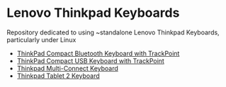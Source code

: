 # Lenovo Thinkpad Keyboards

Repository dedicated to using ~standalone Lenovo Thinkpad Keyboards, particularly under Linux

* [ThinkPad Compact Bluetooth Keyboard with TrackPoint](tp-compact-bt-keyboard/)
* [ThinkPad Compact USB Keyboard with TrackPoint](tp-compact-usb-keyboard/)
* [Thinkpad Multi-Connect Keyboard](tp-multi-connect/)
* [Thinkpad Tablet 2 Keyboard](tp-tablet2/)
